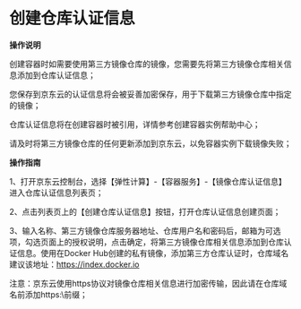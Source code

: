 
# 创建仓库认证信息

**操作说明**

创建容器时如需要使用第三方镜像仓库的镜像，您需要先将第三方镜像仓库相关信息添加到仓库认证信息；

您保存到京东云的认证信息将会被妥善加密保存，用于下载第三方镜像仓库中指定的镜像；

仓库认证信息将在创建容器时被引用，详情参考创建容器实例帮助中心；

请及时将第三方镜像仓库的任何更新添加到京东云，以免容器实例下载镜像失败；

**操作指南**

1、打开京东云控制台，选择【弹性计算】-【容器服务】-【镜像仓库认证信息】进入仓库认证信息列表页；

2、点击列表页上的【创建仓库认证信息】按钮，打开仓库认证信息创建页面；

3、输入名称、第三方镜像仓库服务器地址、仓库用户名和密码后，邮箱为可选项，勾选页面上的授权说明，点击确定，将第三方镜像仓库相关信息添加到仓库认证信息。使用在Docker Hub创建的私有镜像，添加第三方仓库认证时，仓库域名建议该地址：https://index.docker.io      

注意：京东云使用https协议对镜像仓库相关信息进行加密传输，因此请在仓库域名前添加https:\\前缀；
